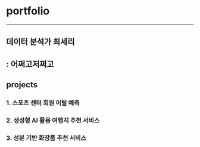 # portfolio
---
## 데이터 분석가 최세리
: 어쩌고저쩌고
---
## projects
### 1. 스포츠 센터 회원 이탈 예측
### 2. 생성형 AI 활용 여행지 추천 서비스
### 3. 성분 기반 화장품 추천 서비스
